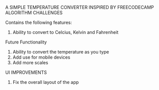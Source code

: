 A SIMPLE TEMPERATURE CONVERTER INSPIRED BY FREECODECAMP ALGORITHM CHALLENGES

Contains the following features:

1. Ability to convert to Celcius, Kelvin and Fahrenheit

Future Functionality
1. Ability to convert the temperature as you type
2. Add use for mobile devices
3. Add more scales

UI IMPROVEMENTS

1. Fix the overall layout of the app
